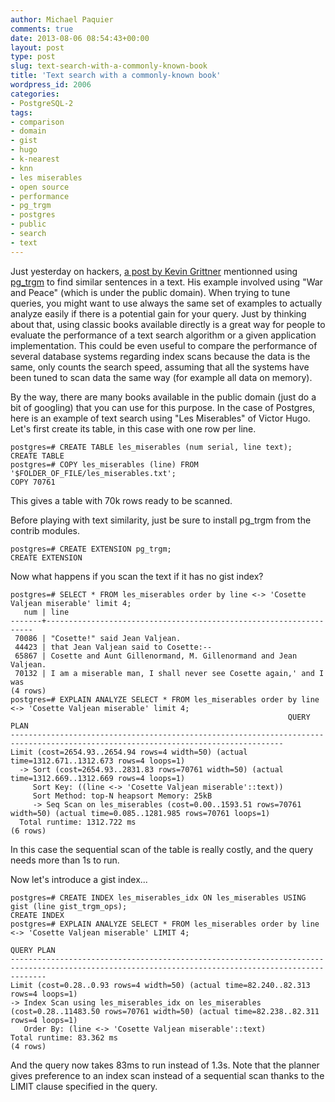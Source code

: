 ```yaml
---
author: Michael Paquier
comments: true
date: 2013-08-06 08:54:43+00:00
layout: post
type: post
slug: text-search-with-a-commonly-known-book
title: 'Text search with a commonly-known book'
wordpress_id: 2006
categories:
- PostgreSQL-2
tags:
- comparison
- domain
- gist
- hugo
- k-nearest
- knn
- les miserables
- open source
- performance
- pg_trgm
- postgres
- public
- search
- text
---
```

Just yesterday on hackers, [a post by Kevin Grittner](http://www.postgresql.org/message-id/1375457112.43393.YahooMailNeo@web162905.mail.bf1.yahoo.com) mentionned using [pg\_trgm](http://www.postgresql.org/docs/current/static/pgtrgm.html) to find similar sentences in a text. His example involved using "War and Peace" (which is under the public domain). When trying to tune queries, you might want to use always the same set of examples to actually analyze easily if there is a potential gain for your query. Just by thinking about that, using classic books available directly is a great way for people to evaluate the performance of a text search algorithm or a given application implementation. This could be even useful to compare the performance of several database systems regarding index scans because the data is the same, only counts the search speed, assuming that all the systems have been tuned to scan data the same way (for example all data on memory).

By the way, there are many books available in the public domain (just do a bit of googling) that you can use for this purpose. In the case of Postgres, here is an example of text search using "Les Miserables" of Victor Hugo. Let's first create its table, in this case with one row per line.

    postgres=# CREATE TABLE les_miserables (num serial, line text);
    CREATE TABLE
    postgres=# COPY les_miserables (line) FROM '$FOLDER_OF_FILE/les_miserables.txt';
    COPY 70761

This gives a table with 70k rows ready to be scanned.

Before playing with text similarity, just be sure to install pg\_trgm from the contrib modules.

    postgres=# CREATE EXTENSION pg_trgm;
    CREATE EXTENSION

Now what happens if you scan the text if it has no gist index?

    postgres=# SELECT * FROM les_miserables order by line <-> 'Cosette Valjean miserable' limit 4;
       num | line
    -------+-------------------------------------------------------------------
     70086 | "Cosette!" said Jean Valjean.
     44423 | that Jean Valjean said to Cosette:--
     65867 | Cosette and Aunt Gillenormand, M. Gillenormand and Jean Valjean.
     70132 | I am a miserable man, I shall never see Cosette again,' and I was
    (4 rows)
    postgres=# EXPLAIN ANALYZE SELECT * FROM les_miserables order by line <-> 'Cosette Valjean miserable' limit 4;
                                                                  QUERY PLAN
    -----------------------------------------------------------------------------------------------------------------------------------
    Limit (cost=2654.93..2654.94 rows=4 width=50) (actual time=1312.671..1312.673 rows=4 loops=1)
      -> Sort (cost=2654.93..2831.83 rows=70761 width=50) (actual time=1312.669..1312.669 rows=4 loops=1)
         Sort Key: ((line <-> 'Cosette Valjean miserable'::text))
         Sort Method: top-N heapsort Memory: 25kB
         -> Seq Scan on les_miserables (cost=0.00..1593.51 rows=70761 width=50) (actual time=0.085..1281.985 rows=70761 loops=1)
      Total runtime: 1312.722 ms
    (6 rows)

In this case the sequential scan of the table is really costly, and the query needs more than 1s to run.

Now let's introduce a gist index...

    postgres=# CREATE INDEX les_miserables_idx ON les_miserables USING gist (line gist_trgm_ops);
    CREATE INDEX
    postgres=# EXPLAIN ANALYZE SELECT * FROM les_miserables order by line <-> 'Cosette Valjean miserable' LIMIT 4;
                                                                      QUERY PLAN
    ----------------------------------------------------------------------------------------------------------------------------------------------------
    Limit (cost=0.28..0.93 rows=4 width=50) (actual time=82.240..82.313 rows=4 loops=1)
    -> Index Scan using les_miserables_idx on les_miserables (cost=0.28..11483.50 rows=70761 width=50) (actual time=82.238..82.311 rows=4 loops=1)
       Order By: (line <-> 'Cosette Valjean miserable'::text)
    Total runtime: 83.362 ms
    (4 rows)

And the query now takes 83ms to run instead of 1.3s. Note that the planner gives preference to an index scan instead of a sequential scan thanks to the LIMIT clause specified in the query.
